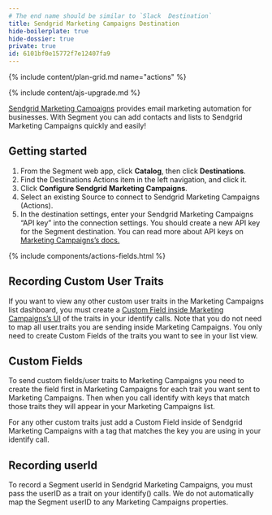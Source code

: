 ```yaml
---
# The end name should be similar to `Slack  Destination`
title: Sendgrid Marketing Campaigns Destination
hide-boilerplate: true
hide-dossier: true
private: true
id: 6101bf0e15772f7e12407fa9
---
```


<!-- This template is meant for Actions-based destinations that do not have an existing Classic or non-Actions-based version. For Actions Destinations that are a new version of a classic destination, see the doc-template-update.md template. -->

{% include content/plan-grid.md name="actions" %}

<!-- Include a brief description of the destination here, along with a link to your website. -->

<!-- This include describes the requirement of A.js 2.0 or higher for Actions compatibility, and is required if your destination has a web component. -->

{% include content/ajs-upgrade.md %}

[Sendgrid Marketing Campaigns](https://sendgrid.com/solutions/email-marketing/) provides email marketing automation for businesses. With Segment you can add contacts and lists to Sendgrid Marketing Campaigns quickly and easily!

<!-- The section below explains how to enable and configure the destination. Include any configuration steps not captured below. For example, obtaining an API key from your platform and any configuration steps required to connect to the destination. -->

## Getting started

1. From the Segment web app, click **Catalog**, then click **Destinations**.
2. Find the Destinations Actions item in the left navigation, and click it.
3. Click **Configure Sendgrid Marketing Campaigns**.
4. Select an existing Source to connect to Sendgrid Marketing Campaigns (Actions).
5. In the destination settings, enter your Sendgrid Marketing Campaigns “API key” into the connection settings. You should create a new API key for the Segment destination. You can read more about API keys on [Marketing Campaigns’s docs.](https://docs.sendgrid.com/ui/account-and-settings/api-keys)

<!-- The line below renders a table of connection settings (if applicable), Pre-built Mappings, and available actions. -->

{% include components/actions-fields.html %}

<!--
Additional Context
Include additional information that you think will be useful to the user here. For information that is specific to an individual mapping, please add that as a comment so that the Segment docs team can include it in the auto-generated content for that mapping.
-->

## Recording Custom User Traits
If you want to view any other custom user traits in the Marketing Campaigns list dashboard, you must create a [Custom Field inside Marketing Campaigns’s UI](https://docs.sendgrid.com/ui/managing-contacts/custom-fields#creating-custom-fields) of the traits in your identify calls. Note that you do not need to map all user.traits you are sending inside Marketing Campaigns. You only need to create Custom Fields of the traits you want to see in your list view.

## Custom Fields
To send custom fields/user traits to Marketing Campaigns you need to create the field first in Marketing Campaigns for each trait you want sent to Marketing Campaigns. Then when you call identify with keys that match those traits they will appear in your Marketing Campaigns list.

For any other custom traits just add a Custom Field inside of Sendgrid Marketing Campaigns with a tag that matches the key you are using in your identify call.


## Recording userId
To record a Segment userId in Sendgrid Marketing Campaigns, you must pass the userID as a trait on your identify() calls. We do not automatically map the Segment userID to any Marketing Campaigns properties.
